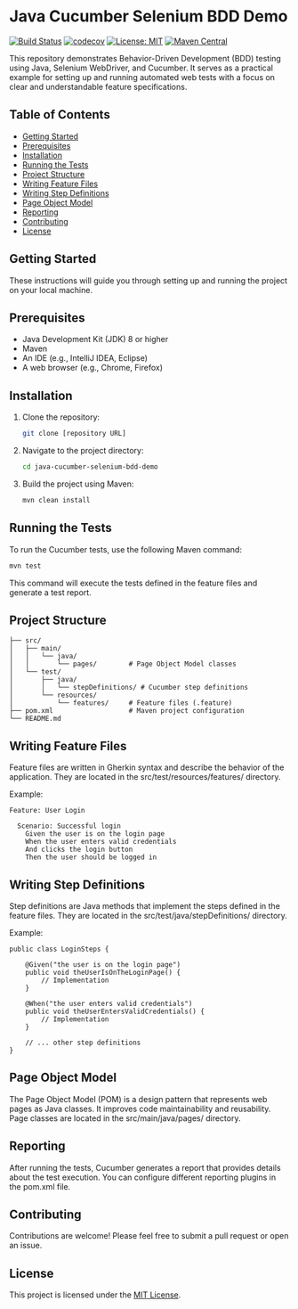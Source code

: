 # Java Cucumber Selenium BDD Demo

[![Build Status](https://github.com/parth-283/java-cucumber-selenium-bdd-demo/actions/workflows/your-workflow.yml/badge.svg)](https://github.com/parth-283/java-cucumber-selenium-bdd-demo/actions/workflows/your-workflow.yml)
[![codecov](https://codecov.io/gh/yourusername/your-repo/branch/main/graph/badge.svg?token=YOUR_CODECOV_TOKEN)](https://codecov.io/gh/yourusername/your-repo)
[![License: MIT](https://img.shields.io/badge/License-MIT-yellow.svg)](https://opensource.org/licenses/MIT)
[![Maven Central](https://maven-badges.herokuapp.com/maven-central/groupId/artifactId/badge.svg)](https://maven-badges.herokuapp.com/maven-central/groupId/artifactId)

This repository demonstrates Behavior-Driven Development (BDD) testing using Java, Selenium WebDriver, and Cucumber. It serves as a practical example for setting up and running automated web tests with a focus on clear and understandable feature specifications.

## Table of Contents

* [Getting Started](#getting-started)
* [Prerequisites](#prerequisites)
* [Installation](#installation)
* [Running the Tests](#running-the-tests)
* [Project Structure](#project-structure)
* [Writing Feature Files](#writing-feature-files)
* [Writing Step Definitions](#writing-step-definitions)
* [Page Object Model](#page-object-model)
* [Reporting](#reporting)
* [Contributing](#contributing)
* [License](#license)

## Getting Started

These instructions will guide you through setting up and running the project on your local machine.

## Prerequisites

* Java Development Kit (JDK) 8 or higher
* Maven
* An IDE (e.g., IntelliJ IDEA, Eclipse)
* A web browser (e.g., Chrome, Firefox)

## Installation

1.  Clone the repository:

    ```bash
    git clone [repository URL]
    ```

2.  Navigate to the project directory:

    ```bash
    cd java-cucumber-selenium-bdd-demo
    ```

3.  Build the project using Maven:

    ```bash
    mvn clean install
    ```

## Running the Tests

To run the Cucumber tests, use the following Maven command:

```bash
mvn test
```

This command will execute the tests defined in the feature files and generate a test report.

## Project Structure

```java-cucumber-selenium-bdd-demo/
├── src/
│   ├── main/
│   │   └── java/
│   │       └── pages/        # Page Object Model classes
│   └── test/
│       ├── java/
│       │   └── stepDefinitions/ # Cucumber step definitions
│       └── resources/
│           └── features/     # Feature files (.feature)
├── pom.xml                   # Maven project configuration
└── README.md
```

## Writing Feature Files
Feature files are written in Gherkin syntax and describe the behavior of the application. They are located in the src/test/resources/features/ directory.

Example:

```
Feature: User Login

  Scenario: Successful login
    Given the user is on the login page
    When the user enters valid credentials
    And clicks the login button
    Then the user should be logged in
```

## Writing Step Definitions
Step definitions are Java methods that implement the steps defined in the feature files. They are located in the src/test/java/stepDefinitions/ directory.

Example:
```
public class LoginSteps {

    @Given("the user is on the login page")
    public void theUserIsOnTheLoginPage() {
        // Implementation
    }

    @When("the user enters valid credentials")
    public void theUserEntersValidCredentials() {
        // Implementation
    }

    // ... other step definitions
}
```

## Page Object Model
The Page Object Model (POM) is a design pattern that represents web pages as Java classes. It improves code maintainability and reusability. Page classes are located in the src/main/java/pages/ directory.

## Reporting
After running the tests, Cucumber generates a report that provides details about the test execution. You can configure different reporting plugins in the pom.xml file.

## Contributing

Contributions are welcome! Please feel free to submit a pull request or open an issue.

## License

This project is licensed under the [MIT License](LICENSE).
